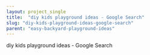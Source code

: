 ```yaml
---
layout: project_single
title:  "diy kids playground ideas - Google Search"
slug: "diy-kids-playground-ideas-google-search"
parent: "easy-backyard-playground-ideas"
---
```

diy kids playground ideas - Google Search
